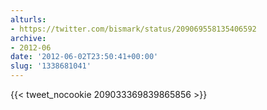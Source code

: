 ```yaml
---
alturls:
- https://twitter.com/bismark/status/209069558135406592
archive:
- 2012-06
date: '2012-06-02T23:50:41+00:00'
slug: '1338681041'
---
```


{{< tweet_nocookie 209033369839865856 >}}
